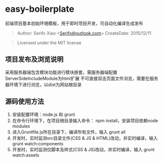 # easy-boilerplate

前端项目基本初始环境模板，用于即时项目开发，可自动化编译生成发布  

> Author: Serifx Xiao &lt;Serifx@outlook.com&gt; 
> CreateDate: 2015/12/11  

> Licensed under the MIT license

## 项目发布及浏览说明

采用服务器端包含模块功能进行模块嵌套，需服务器端配置ServerSideIncludeModule为html扩展
不可直接双击页面文件浏览，需要在服务器环境下进行浏览，以dist为网站根目录

## 源码使用方法

1. 安装配置环境：node.js 和 grunt
2. 在命令行环境下，在项目根目录输入命令： npm install，安装项目依赖node modules
3. 进入Gruntfile.js所在目录下，编译所有文件，输入 grunt all
4. 开发时，实时监测src目录文件(CSS & JS & HTML)改动，并实时编译，输入 grunt watch:components
5. 开发时，实时监测仅脚本及样式(CSS & JS)改动，并实时编译，输入 grunt watch:assets
